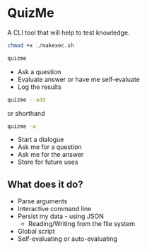 # QuizMe

A CLI tool that will help to test knowledge.

```bash
chmod +x ./makexec.sh
```

```sh
quizme
```

- Ask a question
- Evaluate answer or have me self-evaluate
- Log the results

```sh
quizme --add
```

or shorthand

```sh
quizme -a
```

- Start a dialogue
- Ask me for a question
- Ask me for the answer
- Store for future uses

## What does it do?

- Parse arguments
- Interactive command line
- Persist my data - using JSON
  - Reading/Writing from the file system
- Global script
- Self-evaluating or auto-evaluating
